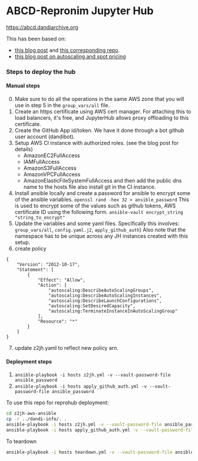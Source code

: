 # ABCD-Repronim Jupyter Hub

https://abcd.dandiarchive.org

This has been based on:
- [this blog post](https://mast-labs.stsci.io/2019/02/zero-to-jupyterhub-with-ansible)
 and [this corresponding repo](https://github.com/spacetelescope/z2jh-aws-ansible).
- [this blog post on autoscaling and spot pricing](https://www.replex.io/blog/the-ultimate-guide-to-deploying-kubernetes-cluster-on-aws-ec2-spot-instances-using-kops-and-eks#walkthrough)

### Steps to deploy the hub

#### Manual steps
0. Make sure to do all the operations in the same AWS zone that you will use in 
  step 5 in the `group_vars/all` file.
1. Create an https certificate using AWS cert manager.
  For attaching this to load balancers, it's free, and JupyterHub allows 
  proxy offloading to this certificate.
2. Create the GitHub App id/token. 
   We have it done through a bot github user account (dandibot).
3. Setup AWS CI instance with authorized roles. (see the blog post for details)
   - AmazonEC2FullAccess
   - IAMFullAccess
   - AmazonS3FullAccess
   - AmazonVPCFullAccess
   - AmazonElasticFileSystemFullAccess
   and then add the public dns name to the hosts file
   also install git in the CI instance.
4. Install ansible locally and create a password for ansible to encrypt some of 
   the ansible variables.
   `openssl rand -hex 32 > ansible_password`
   This is used to encrypt some of the values such as github tokens, AWS 
   certificate ID using the following form. 
   `ansible-vault encrypt_string "string_to_encrypt"`
5. Update the variables and some yaml files.
   Specifically this involves: `group_vars/all`, `config.yaml.j2`, 
   `apply_github_auth`)
   Also note that the namespace has to be unique across any JH
   instances created with this setup. 
6. create policy
```
{
    "Version": "2012-10-17",
    "Statement": [
        {
            "Effect": "Allow",
            "Action": [
                "autoscaling:DescribeAutoScalingGroups",
                "autoscaling:DescribeAutoScalingInstances",
                "autoscaling:DescribeLaunchConfigurations",
                "autoscaling:SetDesiredCapacity",
                "autoscaling:TerminateInstanceInAutoScalingGroup"
            ],
            "Resource": "*"
        }
    ]
}
```
7. update z2jh.yaml to reflect new policy arn.

#### Deployment steps
1. `ansible-playbook -i hosts z2jh.yml -v --vault-password-file ansible_password`
2. `ansible-playbook -i hosts apply_github_auth.yml -v --vault-password-file ansible_password`


To use this repo for reprohub deployment:

```bash
cd z2jh-aws-ansible
cp -r ../dandi-info/. .
ansible-playbook -i hosts z2jh.yml -v --vault-password-file ansible_password
ansible-playbook -i hosts apply_github_auth.yml -v --vault-password-file ansible_password
```

To teardown

```bash
ansible-playbook -i hosts teardown.yml -v --vault-password-file ansible_password -t all-fixtures
```
